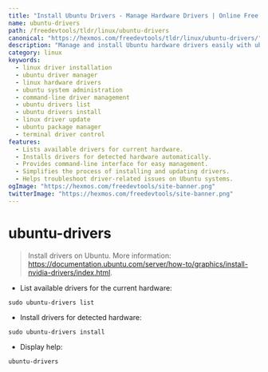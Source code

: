 ```yaml
---
title: "Install Ubuntu Drivers - Manage Hardware Drivers | Online Free DevTools by Hexmos"
name: ubuntu-drivers
path: /freedevtools/tldr/linux/ubuntu-drivers
canonical: "https://hexmos.com/freedevtools/tldr/linux/ubuntu-drivers/"
description: "Manage and install Ubuntu hardware drivers easily with ubuntu-drivers. List available drivers, install detected hardware drivers, and troubleshoot driver issues using simple commands. Free online tool, no registration required."
category: linux
keywords:
  - linux driver installation
  - ubuntu driver manager
  - linux hardware drivers
  - ubuntu system administration
  - command-line driver management
  - ubuntu drivers list
  - ubuntu drivers install
  - linux driver update
  - ubuntu package manager
  - terminal driver control
features:
  - Lists available drivers for current hardware.
  - Installs drivers for detected hardware automatically.
  - Provides command-line interface for easy management.
  - Simplifies the process of installing and updating drivers.
  - Helps troubleshoot driver-related issues on Ubuntu systems.
ogImage: "https://hexmos.com/freedevtools/site-banner.png"
twitterImage: "https://hexmos.com/freedevtools/site-banner.png"
---
```


# ubuntu-drivers

> Install drivers on Ubuntu.
> More information: <https://documentation.ubuntu.com/server/how-to/graphics/install-nvidia-drivers/index.html>.

- List available drivers for the current hardware:

`sudo ubuntu-drivers list`

- Install drivers for detected hardware:

`sudo ubuntu-drivers install`

- Display help:

`ubuntu-drivers`

